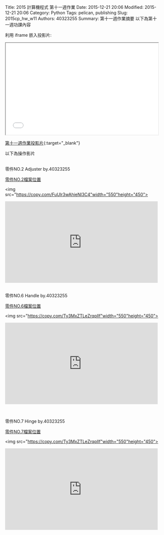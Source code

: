 Title: 2015 計算機程式 第十一週作業
Date: 2015-12-21 20:06
Modified: 2015-12-21 20:06
Category: Python
Tags: pelican, publishing
Slug: 2015cp_hw_w11
Authors: 40323255
Summary: 第十一週作業摘要
以下為第十一週功課內容

利用 iframe 嵌入投影片:

<iframe src="simplest6.html" width="500" height="300"></iframe>

[第十一週作業投影片](simplest6.html){:target="_blank"}
<br/>
<p>以下為操作影片<p>
<br/>
零件NO.2   Adjuster  by.40323255

<a href="https://copy.com/Ns3tepiUZ3bqPYWV">零件NO.2檔案位置</a>

<img src="https://copy.com/FuUlr3wAhieNl3C4"width="550"height="450">

<p>
<iframe src="https://player.vimeo.com/video/148832383" width="500" height="266" frameborder="0" webkitallowfullscreen mozallowfullscreen allowfullscreen></iframe>  
</p>
<script src="https://embed.github.com/view/3d/40323255/40323255cadp/master/adjuster.stl"></script>
<br/>
零件NO.6   Handle  by.40323255

<a href="https://copy.com/V8A0t9ySlWG8Dfpa">零件NO.6檔案位置</a>

<img src="https://copy.com/Ty3MxZTLeZrqpllf"width="550"height="450">

<p>
<iframe src="https://player.vimeo.com/video/148832384" width="500" height="266" frameborder="0" webkitallowfullscreen mozallowfullscreen allowfullscreen></iframe> 
 </p>
<script src="https://embed.github.com/view/3d/40323255/40323255cadp/master/handle.stl"></script>
<br/>

零件NO.7   Hinge  by.40323255

<a href="https://copy.com/cjXMvw0xDPncvOeg">零件NO.7檔案位置</a>

<img src="https://copy.com/Ty3MxZTLeZrqpllf"width="550"height="450">

<p>
<iframe src="https://player.vimeo.com/video/148832386" width="500" height="266" frameborder="0" webkitallowfullscreen mozallowfullscreen allowfullscreen></iframe>  
</p>
<script src="https://embed.github.com/view/3d/40323255/40323255cadp/master/hinge.stl"></script>
<br/>
